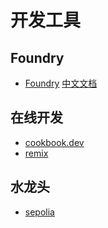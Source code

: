 # 开发工具

## Foundry
- [Foundry](https://book.getfoundry.sh/) [中文文档](https://learnblockchain.cn/docs/foundry/i18n/zh/)



## 在线开发
- [cookbook.dev](https://www.cookbook.dev/contracts/simple-token)
- [remix](https://remix.ethereum.org/)


## 水龙头
- [sepolia](https://cloud.google.com/application/web3/faucet/ethereum/sepolia)